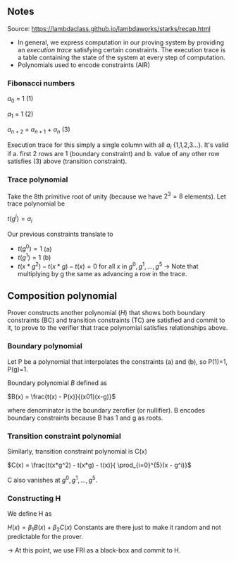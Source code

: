 ## Notes

Source: https://lambdaclass.github.io/lambdaworks/starks/recap.html

- In general, we express computation in our proving system by providing an *execution trace* satisfying certain constraints. The execution trace is a table containing the state of the system at every step of computation.
- Polynomials used to encode constraints (AIR)

### Fibonacci numbers

$a_0$ = 1 (1)

$a_1$ = 1 (2)

$a_{n+2}$ = $a_{n+1}$ + $a_{n}$ (3)

Execution trace for this simply a single column with all $a_i$ {1,1,2,3...}. It's valid if a. first 2 rows are 1 (boundary constraint) and b. value of any other row satisfies (3) above (transition constraint).

### Trace polynomial

Take the 8th primitive root of unity (because we have $2^3=8$ elements). Let trace polynomial be

$t(g^i) = a_i$

Our previous constraints translate to

- $t(g^0) = 1$ (a)
- $t(g^1) = 1$ (b)
- $t(x*g^2) - t(x*g) - t(x) = 0$ for all $x$ in ${g^0,g^1,...,g^5}$ -> Note that multiplying by g the same as advancing a row in the trace.

## Composition polynomial
Prover constructs another polynomial ($H$) that shows both boundary constraints (BC) and transition constraints (TC) are satisfied and commit to it, to prove to the verifier that trace polynomial satisfies relationships above.

### Boundary polynomial

Let P be a polynomial that interpolates the constraints (a) and (b), so P(1)=1, P(g)=1.

Boundary polynomial $B$ defined as

$B(x) = \frac{t(x) - P(x)}{(x01)(x-g)}$

where denominator is the boundary zerofier (or nullifier). B encodes boundary constraints because B has 1 and g as roots.

### Transition constraint polynomial

Similarly, transition constraint polynomial is C(x) 

$C(x) = \frac{t(x*g^2) - t(x*g) - t(x)}{ \prod_{i=0}^{5}(x - g^i)}$

C also vanishes at ${g^0, g^1, ..., g^5}$.

### Constructing H

We define H as

$H(x) = \beta_1B(x) + \beta_2C(x)$
Constants are there just to make it random and not predictable for the prover.

-> At this point, we use FRI as a black-box and commit to H.